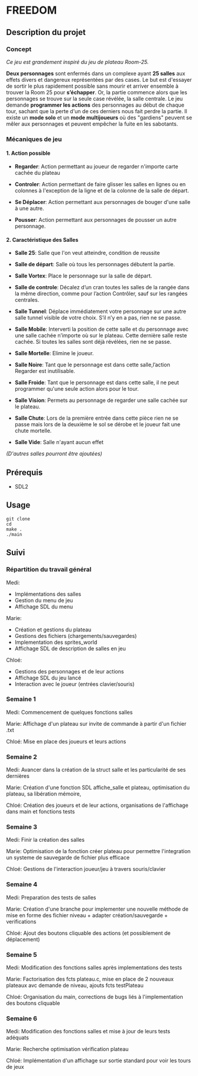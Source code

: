 # FREEDOM  

## Description du projet  

### Concept  

*Ce jeu est grandement inspiré du jeu de plateau Room-25.*

**Deux personnages** sont enfermés dans un complexe ayant **25 salles** aux effets divers et dangereux représentées par des cases. Le but est d'essayer de sortir le plus rapidement possible sans mourir et arriver ensemble à trouver la Room 25 pour **s’échapper**. Or, la partie commence alors que les personnages se trouve sur la seule case révélée, la salle centrale. Le jeu demande **programmer les actions** des personnages au début de chaque tour, sachant que la perte d'un de ces derniers nous fait perdre la partie. Il existe un **mode solo** et un **mode multijoueurs** où des "gardiens" peuvent se mêler aux personnages et peuvent empêcher la fuite en les sabotants.


### Mécaniques de jeu  

#### 1. Action possible
* **Regarder**: Action permettant au joueur de regarder n'importe carte cachée du plateau

* **Controler**: Action permettant de faire glisser les salles en lignes ou en colonnes à l'exception de la ligne et de la colonne de la salle de départ.

* **Se Déplacer**: Action permettant aux personnages de bouger d'une salle à une autre. 

* **Pousser**: Action permettant aux personnages de pousser un autre personnage.


#### 2. Caractéristique des Salles

* **Salle 25**: Salle que l'on veut atteindre, condition de reussite

* **Salle de départ**: Salle où tous les personnages débutent la partie.

* **Salle Vortex**: Place le personnage sur la salle de départ.

* **Salle de controle**: Décalez d’un cran toutes les salles de la rangée dans la même direction, comme pour l’action Contrôler, sauf sur les rangées centrales.

* **Salle Tunnel**: Déplace immédiatement votre personnage sur une autre salle tunnel visible de votre choix. S’il n’y en a pas, rien ne se passe.

* **Salle Mobile**: Interverti la position de cette salle et du personnage avec une salle cachée n’importe où sur le plateau. Cette dernière salle reste cachée. Si toutes les salles sont déjà révélées, rien ne se passe.

* **Salle Mortelle**: Elimine le joueur.

* **Salle Noire**: Tant que le personnage est dans cette salle,l’action Regarder est inutilisable.

* **Salle Froide**: Tant que le personnage est dans cette salle, il ne peut programmer qu'une seule action alors pour le tour.

* **Salle Vision**: Permets au personnage de regarder une salle cachée sur le plateau.

* **Salle Chute**: Lors de la première entrée dans cette pièce rien ne se passe mais lors de la deuxième le sol se dérobe et le joueur fait une chute mortelle.

* **Salle Vide**: Salle n'ayant aucun effet

*(D'autres salles pourront être ajoutées)*


## Prérequis  


* SDL2

## Usage  

```
git clone
cd 
make .
./main
```

## Suivi  

### Répartition du travail général

Medi: 
* Implémentations des salles
* Gestion du menu de jeu 
* Affichage SDL du menu
      
Marie: 
* Création et gestions du plateau
* Gestions des fichiers (chargements/sauvegardes)
* Implementation des sprites_world
* Affichage SDL de description de salles en jeu 
       
Chloé: 
* Gestions des personnages et de leur actions 
* Affichage SDL du jeu lancé 
* Interaction avec le joueur (entrées clavier/souris)


### Semaine 1

Medi: Commencement de quelques fonctions salles 

Marie: Affichage d'un plateau sur invite de commande à partir d'un fichier .txt

Chloé: Mise en place des joueurs et leurs actions


### Semaine 2 

Medi: Avancer dans la création de la struct salle et les particularité de ses dernières

Marie: Création d'une fonction SDL affiche_salle et plateau, optimisation du plateau, sa libération mémoire, 

Chloé: Création des joueurs et de leur actions, organisations de l'affichage dans main et fonctions tests


### Semaine 3 

Medi: Finir la création des salles

Marie: Optimisation de la fonction créer plateau pour permettre l'integration un systeme de sauvegarde de fichier plus efficace

Chloé: Gestions de l'interaction joueur/jeu à travers souris/clavier


### Semaine 4 

Medi: Preparation des tests de salles 

Marie: Création d'une branche pour implementer une nouvelle méthode de mise en forme des fichier niveau + adapter création/sauvegarde + verifications 

Chloé: Ajout des boutons cliquable des actions (et possiblement de déplacement) 


### Semaine 5

Medi: Modification des fonctions salles après implementations des tests 

Marie: Factorisation des fcts plateau.c, mise en place de 2 nouveaux plateaux avc demande de niveau, ajouts fcts testPlateau

Chloé: Organisation du main, corrections de bugs liés à l'implementation des boutons cliquable 

### Semaine 6 

Medi: Modification des fonctions salles et mise à jour de leurs tests adéquats 

Marie: Recherche optimisation vérification plateau 

Chloé: Implémentation d'un affichage sur sortie standard pour voir les tours de jeux 














